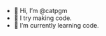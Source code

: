 - 👋 Hi, I’m @catpgm
- 👀 I try making code.
- 🌱 I’m currently learning code.

<!---
catpgm/catpgm is a ✨ special ✨ repository because its `README.md` (this file) appears on your GitHub profile.
You can click the Preview link to take a look at your changes.
--->
